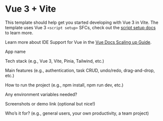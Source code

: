 # Vue 3 + Vite

This template should help get you started developing with Vue 3 in Vite. The template uses Vue 3 `<script setup>` SFCs, check out the [script setup docs](https://v3.vuejs.org/api/sfc-script-setup.html#sfc-script-setup) to learn more.

Learn more about IDE Support for Vue in the [Vue Docs Scaling up Guide](https://vuejs.org/guide/scaling-up/tooling.html#ide-support).

App name

Tech stack (e.g., Vue 3, Vite, Pinia, Tailwind, etc.)

Main features (e.g., authentication, task CRUD, undo/redo, drag-and-drop, etc.)

How to run the project (e.g., npm install, npm run dev, etc.)

Any environment variables needed?

Screenshots or demo link (optional but nice!)

Who’s it for? (e.g., general users, your own productivity, a team project)